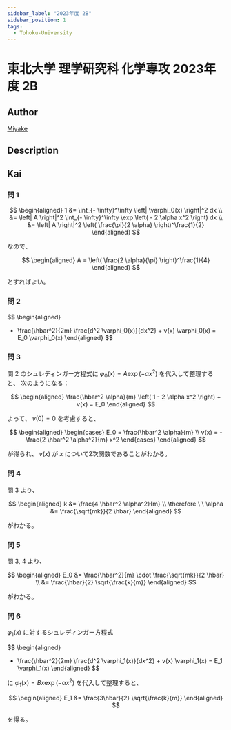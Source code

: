 ```yaml
---
sidebar_label: "2023年度 2B"
sidebar_position: 1
tags:
  - Tohoku-University
---
```

# 東北大学 理学研究科 化学専攻 2023年度 2B

## **Author**
[Miyake](https://miyake.github.io/exams/index.html)

## **Description**

## **Kai**
### 問 1

$$
\begin{aligned}
1
&= \int_{- \infty}^\infty \left| \varphi_0(x) \right|^2 dx
\\
&= \left| A \right|^2 \int_{- \infty}^\infty \exp \left( - 2 \alpha x^2 \right) dx
\\
&= \left| A \right|^2 \left( \frac{\pi}{2 \alpha} \right)^\frac{1}{2}
\end{aligned}
$$

なので、

$$
\begin{aligned}
A = \left( \frac{2 \alpha}{\pi} \right)^\frac{1}{4}
\end{aligned}
$$

とすればよい。

### 問 2

$$
\begin{aligned}
- \frac{\hbar^2}{2m} \frac{d^2 \varphi_0(x)}{dx^2} + v(x) \varphi_0(x) = E_0 \varphi_0(x)
\end{aligned}
$$

### 問 3
問 2 のシュレディンガー方程式に $\varphi_0(x) = A \exp (-\alpha x^2)$ を代入して整理すると、
次のようになる：

$$
\begin{aligned}
\frac{\hbar^2 \alpha}{m} \left( 1 - 2 \alpha x^2 \right) + v(x) = E_0
\end{aligned}
$$

よって、 $v(0)=0$ を考慮すると、

$$
\begin{aligned}
\begin{cases}
E_0 = \frac{\hbar^2 \alpha}{m}
\\
v(x) = - \frac{2 \hbar^2 \alpha^2}{m} x^2
\end{cases}
\end{aligned}
$$

が得られ、 $v(x)$ が $x$ について2次関数であることがわかる。

### 問 4
問 3 より、

$$
\begin{aligned}
k &=  \frac{4 \hbar^2 \alpha^2}{m}
\\
\therefore \ \ 
\alpha &= \frac{\sqrt{mk}}{2 \hbar}
\end{aligned}
$$

がわかる。

### 問 5
問 3, 4 より、

$$
\begin{aligned}
E_0
&= \frac{\hbar^2}{m} \cdot \frac{\sqrt{mk}}{2 \hbar}
\\
&= \frac{\hbar}{2} \sqrt{\frac{k}{m}}
\end{aligned}
$$

がわかる。

### 問 6
$\varphi_1(x)$ に対するシュレディンガー方程式

$$
\begin{aligned}
- \frac{\hbar^2}{2m} \frac{d^2 \varphi_1(x)}{dx^2} + v(x) \varphi_1(x) = E_1 \varphi_1(x)
\end{aligned}
$$

に $\varphi_1(x) = Bx \exp( - \alpha x^2)$ を代入して整理すると、

$$
\begin{aligned}
E_1 &= \frac{3\hbar}{2} \sqrt{\frac{k}{m}}
\end{aligned}
$$

を得る。